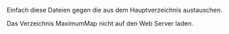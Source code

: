 Einfach diese Dateien gegen die aus dem Hauptverzeichnis austauschen.

Das Verzeichnis MaximumMap nicht auf den Web Server laden.
